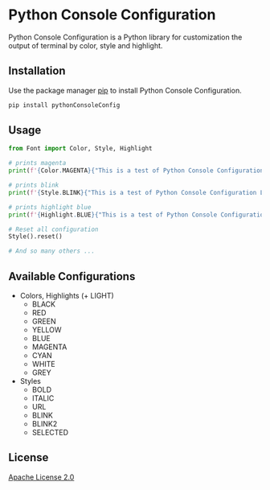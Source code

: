 # Python Console Configuration

Python Console Configuration is a Python library for customization the output of terminal by color, style and highlight.

## Installation

Use the package manager [pip](https://pip.pypa.io/en/stable/) to install Python Console Configuration.

```bash
pip install pythonConsoleConfig
```

## Usage

```python
from Font import Color, Style, Highlight

# prints magenta
print(f'{Color.MAGENTA}{"This is a test of Python Console Configuration Library"}')

# prints blink
print(f'{Style.BLINK}{"This is a test of Python Console Configuration Library"}')

# prints highlight blue
print(f'{Highlight.BLUE}{"This is a test of Python Console Configuration Library"}')

# Reset all configuration
Style().reset()

# And so many others ...
```

## Available Configurations
* Colors, Highlights (+ LIGHT)
  * BLACK 
  * RED 
  * GREEN 
  * YELLOW 
  * BLUE 
  * MAGENTA 
  * CYAN 
  * WHITE 
  * GREY
* Styles
  * BOLD 
  * ITALIC 
  * URL 
  * BLINK 
  * BLINK2 
  * SELECTED


## License
[Apache License 2.0](http://www.apache.org/licenses/)